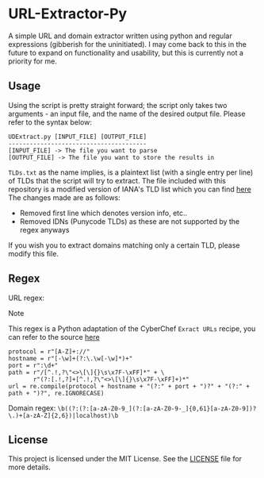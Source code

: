 # URL-Extractor-Py
A simple URL and domain extractor written using python and regular expressions (gibberish for the uninitiated). I may come back to this in the future to expand on functionality and usability, but this is currently not a priority for me.

## Usage
Using the script is pretty straight forward; the script only takes two arguments - an input file, and the name of the desired output file. Please refer to the syntax below:
```
UDExtract.py [INPUT_FILE] [OUTPUT_FILE]
---------------------------------------
[INPUT_FILE] -> The file you want to parse
[OUTPUT_FILE] -> The file you want to store the results in
```
`TLDs.txt` as the name implies, is a plaintext list (with a single entry per line) of TLDs that the script will try to extract.
The file included with this repository is a modified version of IANA's TLD list which you can find [here](https://data.iana.org/TLD/tlds-alpha-by-domain.txt)
The changes made are as follows:
- Removed first line which denotes version info, etc..
- Removed IDNs (Punycode TLDs) as these are not supported by the regex anyways

If you wish you to extract domains matching only a certain TLD, please modify this file.

## Regex
URL regex:
> [!NOTE]
> This regex is a Python adaptation of the CyberChef `Exract URLs` recipe, you can refer to the source [here](https://github.com/gchq/CyberChef/blob/master/src/core/lib/Extract.mjs)
```
protocol = r"[A-Z]+://"
hostname = r"[-\w]+(?:\.\w[-\w]*)+"
port = r":\d+"
path = r"/[^.!,?\"<>\[\]{}\s\x7F-\xFF]*" + \
       r"(?:[.!,?]+[^.!,?\"<>\[\]{}\s\x7F-\xFF]+)*"
url = re.compile(protocol + hostname + "(?:" + port + ")?" + "(?:" + path + ")?", re.IGNORECASE)
```
Domain regex: `\b((?:(?:[a-zA-Z0-9_](?:[a-zA-Z0-9-_]{0,61}[a-zA-Z0-9])?\.)+[a-zA-Z]{2,6})|localhost)\b`

## License
This project is licensed under the MIT License. See the [LICENSE](LICENSE) file for more details.
